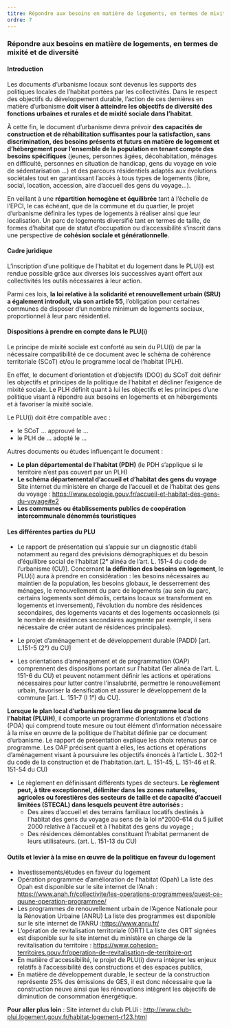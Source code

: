 ```yaml
---
titre: Répondre aux besoins en matière de logements, en termes de mixité et de diversité
ordre: 7
---
```

### Répondre aux besoins en matière de logements, en termes de mixité et de diversité

#### Introduction
Les documents d’urbanisme locaux sont devenus les supports des politiques locales de l’habitat portées par les collectivités. Dans le respect des objectifs du développement durable, l’action de ces dernières en matière d’urbanisme **doit viser à atteindre les objectifs de diversité des fonctions urbaines et rurales et de mixité sociale dans l’habitat**.

À cette fin, le document d’urbanisme devra prévoir **des capacités de construction et de réhabilitation suffisantes pour la satisfaction, sans discrimination, des besoins présents et futurs en matière de logement et d’hébergement pour l’ensemble de la population en tenant compte des besoins spécifiques** (jeunes, personnes âgées, décohabitation, ménages en difficulté, personnes en situation de handicap, gens du voyage en voie de sédentarisation …) et des parcours résidentiels adaptés aux évolutions sociétales tout en garantissant l’accès à tous types de logements (libre, social, location, accession, aire d’accueil des gens du voyage…).

En veillant à une **répartition homogène et équilibrée** tant à l’échelle de l’EPCI, le cas échéant, que de la commune et du quartier, le projet d’urbanisme définira les types de logements à réaliser ainsi que leur localisation.
Un parc de logements diversifié tant en termes de taille, de formes d’habitat que de statut d’occupation ou d’accessibilité s’inscrit dans une perspective de **cohésion sociale et générationnelle**.

#### Cadre juridique

L’inscription d’une politique de l’habitat et du logement dans le PLU(i) est rendue possible grâce aux diverses lois successives ayant offert aux collectivités les outils nécessaires à leur action.

Parmi ces lois, **la loi relative à la solidarité et renouvellement urbain (SRU) a également introduit, via son article 55**, l’obligation pour certaines communes de disposer d’un nombre minimum de logements sociaux, proportionnel à leur parc résidentiel.

#### Dispositions à prendre en compte dans le PLU(i)

Le principe de mixité sociale est conforté au sein du PLU(i) de par la nécessaire compatibilité de ce document avec le schéma de cohérence territoriale (SCoT) et/ou le programme local de l’habitat (PLH).

En effet, le document d’orientation et d’objectifs (DOO) du SCoT doit définir les objectifs et principes de la politique de l’habitat et décliner l’exigence de mixité sociale. Le PLH définit quant à lui les objectifs et les principes d’une politique visant à répondre aux besoins en logements et en hébergements et à favoriser la mixité sociale.

Le PLU(i) doit être compatible avec :
- le SCoT … approuvé le …	
- le PLH de … adopté le … 	

Autres documents ou études influençant le document :
- **Le plan départemental de l’habitat (PDH)** (le  PDH s’applique si le territoire n’est pas couvert par un PLH)
- **Le schéma départemental d’accueil et d’habitat des gens du voyage**
Site internet du ministère en charge de l’accueil et de l’habitat des gens du voyage :
https://www.ecologie.gouv.fr/accueil-et-habitat-des-gens-du-voyage#e2
- **Les communes ou établissements publics de coopération intercommunale dénommés touristiques**


#### Les différentes parties du PLU
- Le rapport de présentation qui s’appuie sur un diagnostic établi notamment au regard des prévisions démographiques et du besoin d’équilibre social de l’habitat [2ᵉ alinéa de l’art. L. 151-4 du code de l’urbanisme (CU)].
Concernant **la définition des besoins en logement**, le PLU(i) aura à prendre en considération : les besoins nécessaires au maintien de la population, les besoins globaux, le desserrement des ménages, le renouvellement du parc de logements (au sein du parc, certains logements sont démolis, certains locaux se transforment en logements et inversement), l’évolution du nombre des résidences secondaires, des logements vacants et des logements occasionnels (si le nombre de résidences secondaires augmente par exemple, il sera nécessaire de créer autant de résidences principales).
 	
- Le projet d’aménagement et de développement durable (PADD) [art. L.151-5 (2°) du CU]
- Les orientations d’aménagement et de programmation (OAP) comprennent des dispositions portant sur l’habitat (1er alinéa de l’art. L. 151-6 du CU) et peuvent notamment définir les actions et opérations nécessaires pour lutter contre l’insalubrité, permettre le renouvellement urbain, favoriser la densification et assurer le développement de la commune [art. L. 151-7 (I 1°) du CU].

**Lorsque le plan local d’urbanisme tient lieu de programme local de l’habitat (PLUiH)**, il comporte un programme d’orientations et d’actions (POA) qui comprend toute mesure ou tout élément d’information nécessaire à la mise en œuvre de la politique de l’habitat définie par ce document d’urbanisme. Le rapport de présentation explique les choix retenus par ce programme.
Les OAP précisent quant à elles, les actions et opérations d’aménagement visant à poursuivre les objectifs énoncés à l’article L. 302-1 du code de la construction et de l’habitation.(art. L. 151-45, L. 151-46 et R. 151-54 du CU)
- Le règlement en définissant différents types de secteurs.
**Le règlement peut, à titre exceptionnel, délimiter dans les zones naturelles, agricoles ou forestières des secteurs de taille et de capacité d’accueil limitées (STECAL) dans lesquels peuvent être autorisés :**
  - Des aires d’accueil et des terrains familiaux locatifs destinés à l’habitat des gens du voyage au sens de la loi n°2000-614 du 5 juillet 2000 relative à l’accueil et à l’habitat des gens du voyage ;
  - Des résidences démontables constituant l’habitat permanent de leurs utilisateurs.
(art. L. 151-13 du CU)

#### Outils et levier à la mise en œuvre de la politique en faveur du logement
- Investissements/études en faveur du logement
- Opération programmée d’amélioration de l’habitat (Opah)
La liste des Opah est disponible sur le site internet de l’Anah :
https://www.anah.fr/collectivite/les-operations-programmees/quest-ce-quune-operation-programmee/
- Les programmes de renouvellement urbain de l’Agence Nationale pour la Rénovation Urbaine (ANRU)
La liste des programmes est disponible sur le site internet de l’ANRU :https://www.anru.fr/
- L’opération de revitalisation territoriale (ORT)
La liste des ORT signées est disponible sur le site internet du ministère en charge de la revitalisation du territoire : https://www.cohesion-territoires.gouv.fr/operation-de-revitalisation-de-territoire-ort
- En matière d'accessibilité, le projet de PLU(i) devra intégrer les enjeux relatifs à l’accessibilité des constructions et des espaces publics,
- En matière de développement durable, le secteur de la construction représente 25% des émissions de GES, il est donc nécessaire que la construction neuve ainsi que les rénovations intègrent les objectifs de diminution de consommation énergétique.

**Pour aller plus loin** :
Site internet du club PLUi : http://www.club-plui.logement.gouv.fr/habitat-logement-r123.html

